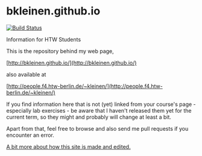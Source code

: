bkleinen.github.io
==================

[![Build Status](https://travis-ci.org/bkleinen/bkleinen.github.io.svg)](https://travis-ci.org/bkleinen/bkleinen.github.io)

Information for HTW Students

This is the repository behind my web page,

[http://bkleinen.github.io/](http://bkleinen.github.io/)

also available at

[http://people.f4.htw-berlin.de/~kleinen/](http://people.f4.htw-berlin.de/~kleinen/)

If you find information here that is not (yet) linked from your course's page - especially lab exercises -
be aware that I haven't released them yet for the current term, so they might and probably will change at least a bit.

Apart from that, feel free to browse and also send me pull requests if you encounter an error.

[A bit more about how this site is made and edited.](http://bkleinen.github.io/about/thissite.html)

